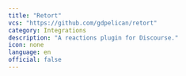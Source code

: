 ```yaml
---
title: "Retort"
vcs: "https://github.com/gdpelican/retort"
category: Integrations
description: "A reactions plugin for Discourse."
icon: none
language: en
official: false
---
```


